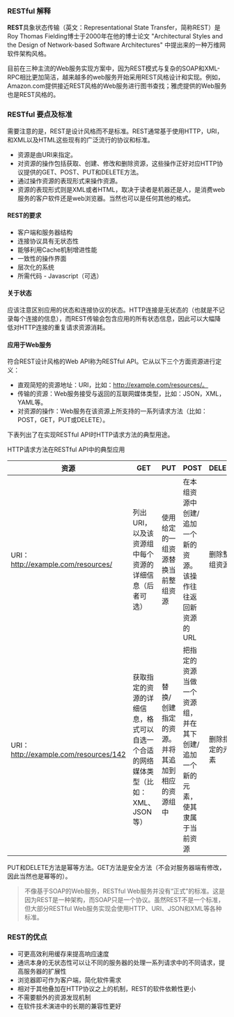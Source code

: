 ### RESTful 解释

**REST**具象状态传输（英文：Representational State Transfer，简称REST）是Roy Thomas Fielding博士于2000年在他的博士论文 "Architectural Styles and the Design of Network-based Software Architectures" 中提出来的一种万维网软件架构风格。

目前在三种主流的Web服务实现方案中，因为REST模式与复杂的SOAP和XML-RPC相比更加简洁，越来越多的web服务开始采用REST风格设计和实现。例如，Amazon.com提供接近REST风格的Web服务进行图书查找；雅虎提供的Web服务也是REST风格的。

### RESTful 要点及标准

需要注意的是，REST是设计风格而不是标准。REST通常基于使用HTTP，URI，和XML以及HTML这些现有的广泛流行的协议和标准。

- 资源是由URI来指定。
- 对资源的操作包括获取、创建、修改和删除资源，这些操作正好对应HTTP协议提供的GET、POST、PUT和DELETE方法。
- 通过操作资源的表现形式来操作资源。
- 资源的表现形式则是XML或者HTML，取决于读者是机器还是人，是消费web服务的客户软件还是web浏览器。当然也可以是任何其他的格式。

#### REST的要求

- 客户端和服务器结构
- 连接协议具有无状态性
- 能够利用Cache机制增进性能
- 一致性的操作界面
- 层次化的系统
- 所需代码 - Javascript（可选）

#### 关于状态

应该注意区别应用的状态和连接协议的状态。HTTP连接是无状态的（也就是不记录每个连接的信息），而REST传输会包含应用的所有状态信息，因此可以大幅降低对HTTP连接的重复请求资源消耗。

#### 应用于Web服务

符合REST设计风格的Web API称为RESTful API。它从以下三个方面资源进行定义：

- 直观简短的资源地址：URI，比如：http://example.com/resources/。
- 传输的资源：Web服务接受与返回的互联网媒体类型，比如：JSON，XML，YAML等。
- 对资源的操作：Web服务在该资源上所支持的一系列请求方法（比如：POST，GET，PUT或DELETE）。

下表列出了在实现RESTful API时HTTP请求方法的典型用途。

HTTP请求方法在RESTful API中的典型应用

| 资源 | GET | PUT | POST | DELETE |
| --- | --- | --- | ---- | ------ |
| URI：http://example.com/resources/	 | 列出URI，以及该资源组中每个资源的详细信息（后者可选）| 使用给定的一组资源替换当前整组资源 | 在本组资源中创建/追加一个新的资源。该操作往往返回新资源的URL | 删除整组资源 | 
| URI：http://example.com/resources/142	| 获取指定的资源的详细信息，格式可以自选一个合适的网络媒体类型（比如：XML、JSON等） | 替换/创建指定的资源。并将其追加到相应的资源组中 | 把指定的资源当做一个资源组，并在其下创建/追加一个新的元素，使其隶属于当前资源 | 删除指定的元素 |

PUT和DELETE方法是幂等方法。GET方法是安全方法（不会对服务器端有修改，因此当然也是幂等的）。

> 不像基于SOAP的Web服务，RESTful Web服务并没有“正式”的标准。这是因为REST是一种架构，而SOAP只是一个协议。虽然REST不是一个标准，但大部分RESTful Web服务实现会使用HTTP、URI、JSON和XML等各种标准。


### REST的优点

- 可更高效利用缓存来提高响应速度
- 通讯本身的无状态性可以让不同的服务器的处理一系列请求中的不同请求，提高服务器的扩展性
- 浏览器即可作为客户端，简化软件需求
- 相对于其他叠加在HTTP协议之上的机制，REST的软件依赖性更小
- 不需要额外的资源发现机制
- 在软件技术演进中的长期的兼容性更好

